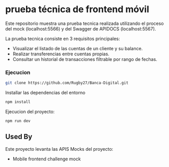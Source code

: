 
# prueba técnica de frontend móvil

Este repositorio muestra una prueba tecnica realizada utilizando el proceso del mock (localhost:5566) y del Swagger de APIDOCS (localhost:5567).

La prueba tecnica consiste en 3 requisitos principales: 
* Visualizar el listado de las cuentas de un cliente y su balance.
* Realizar transferencias entre cuentas propias.
* Consultar un historial de transacciones filtrable por rango de fechas.

### Ejecucion

```bash
git clone https://github.com/Rugby27/Banca-Digital.git
```

Installar las dependencias del entorno
```bash
npm install

```

Ejecucion del proyecto:
```bash
npm run dev
```


## Used By

Este proyecto levanta las APIS Mocks del proyecto:

- Mobile frontend challenge mock

